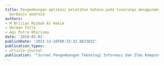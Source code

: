 ```yaml
---
title: Pengembangan aplikasi pelatihan bahasa pada tunarungu menggunakan google speech
  berbasis android
authors:
- M Brilian Misbah Al Hakim
- Herman Tolle
- Agi Putra Kharisma
date: '2019-01-01'
publishDate: '2023-12-10T00:15:32.062383Z'
publication_types:
- article-journal
publication: '*Jurnal Pengembangan Teknologi Informasi Dan Ilmu Komputer*'
---
```

